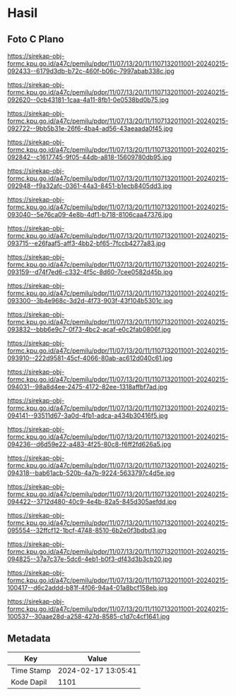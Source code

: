 # Hasil

## Foto C Plano

https://sirekap-obj-formc.kpu.go.id/a47c/pemilu/pdpr/11/07/13/20/11/1107132011001-20240215-092433--6179d3db-b72c-460f-b06c-7997abab338c.jpg

https://sirekap-obj-formc.kpu.go.id/a47c/pemilu/pdpr/11/07/13/20/11/1107132011001-20240215-092620--0cb43181-1caa-4a11-8fb1-0e0538bd0b75.jpg

https://sirekap-obj-formc.kpu.go.id/a47c/pemilu/pdpr/11/07/13/20/11/1107132011001-20240215-092722--9bb5b31e-26f6-4ba4-ad56-43aeaada0f45.jpg

https://sirekap-obj-formc.kpu.go.id/a47c/pemilu/pdpr/11/07/13/20/11/1107132011001-20240215-092842--c1617745-9f05-44db-a818-15609780db95.jpg

https://sirekap-obj-formc.kpu.go.id/a47c/pemilu/pdpr/11/07/13/20/11/1107132011001-20240215-092948--f9a32afc-0361-44a3-8451-b1ecb8405dd3.jpg

https://sirekap-obj-formc.kpu.go.id/a47c/pemilu/pdpr/11/07/13/20/11/1107132011001-20240215-093040--5e76ca09-4e8b-4df1-b718-8106caa47376.jpg

https://sirekap-obj-formc.kpu.go.id/a47c/pemilu/pdpr/11/07/13/20/11/1107132011001-20240215-093715--e26faaf5-aff3-4bb2-bf65-7fccb4277a83.jpg

https://sirekap-obj-formc.kpu.go.id/a47c/pemilu/pdpr/11/07/13/20/11/1107132011001-20240215-093159--d74f7ed6-c332-4f5c-8d60-7cee0582d45b.jpg

https://sirekap-obj-formc.kpu.go.id/a47c/pemilu/pdpr/11/07/13/20/11/1107132011001-20240215-093300--3b4e968c-3d2d-4f73-903f-43f104b5301c.jpg

https://sirekap-obj-formc.kpu.go.id/a47c/pemilu/pdpr/11/07/13/20/11/1107132011001-20240215-093832--bbb6e9c7-0f73-4bc2-acaf-e0c2fab0806f.jpg

https://sirekap-obj-formc.kpu.go.id/a47c/pemilu/pdpr/11/07/13/20/11/1107132011001-20240215-093910--222d9581-45cf-4066-80ab-ac612d040c61.jpg

https://sirekap-obj-formc.kpu.go.id/a47c/pemilu/pdpr/11/07/13/20/11/1107132011001-20240215-094031--98a8d4ee-2475-4172-82ee-1318affbf7ad.jpg

https://sirekap-obj-formc.kpu.go.id/a47c/pemilu/pdpr/11/07/13/20/11/1107132011001-20240215-094141--93511d67-3a0d-4fb1-adca-a434b30416f5.jpg

https://sirekap-obj-formc.kpu.go.id/a47c/pemilu/pdpr/11/07/13/20/11/1107132011001-20240215-094236--d6d59e22-a483-4f25-80c8-f6ff2fd626a5.jpg

https://sirekap-obj-formc.kpu.go.id/a47c/pemilu/pdpr/11/07/13/20/11/1107132011001-20240215-094318--bab61acb-520b-4a7b-9224-5633797c4d5e.jpg

https://sirekap-obj-formc.kpu.go.id/a47c/pemilu/pdpr/11/07/13/20/11/1107132011001-20240215-094422--3712d480-40c9-4e4b-82a5-845d305aefdd.jpg

https://sirekap-obj-formc.kpu.go.id/a47c/pemilu/pdpr/11/07/13/20/11/1107132011001-20240215-095554--32ffcf12-1bcf-4748-8510-6b2e0f3bdbd3.jpg

https://sirekap-obj-formc.kpu.go.id/a47c/pemilu/pdpr/11/07/13/20/11/1107132011001-20240215-094825--37a7c37e-5dc6-4eb1-b0f3-df43d3b3cb20.jpg

https://sirekap-obj-formc.kpu.go.id/a47c/pemilu/pdpr/11/07/13/20/11/1107132011001-20240215-100417--d6c2addd-b81f-4f06-94a4-01a8bcf158eb.jpg

https://sirekap-obj-formc.kpu.go.id/a47c/pemilu/pdpr/11/07/13/20/11/1107132011001-20240215-100537--30aae28d-a258-427d-8585-c1d7c4cf1641.jpg


## Metadata

| Key        | Value               |
| ---------- | ------------------- |
| Time Stamp | 2024-02-17 13:05:41 |
| Kode Dapil | 1101                |



